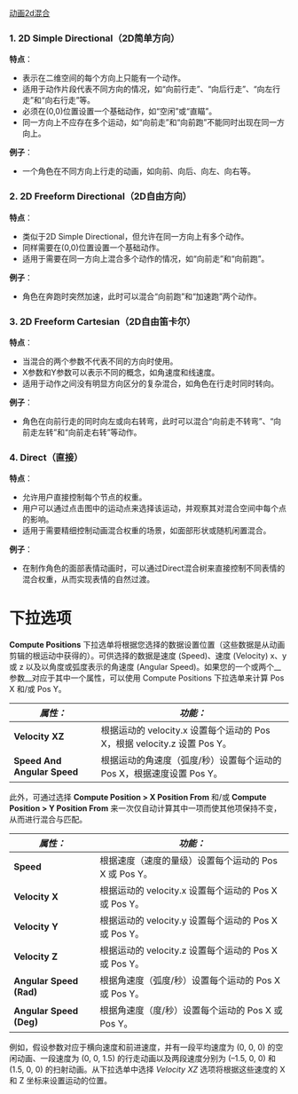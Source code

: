 [动画2d混合](file:///D:/Obsidian%20Unity/Unity/Unity%E5%9B%9B%E9%83%A8%E6%9B%B2/Assets/Scripts/Unity%C2%B7%E6%A0%B8%E5%BF%83/3D%E5%8A%A8%E7%94%BB/Lesson49_%E5%8A%A8%E7%94%BB2d%E6%B7%B7%E5%90%88.cs)
### 1. 2D Simple Directional（2D简单方向）

**特点**：

- 表示在二维空间的每个方向上只能有一个动作。
- 适用于动作片段代表不同方向的情况，如“向前行走”、“向后行走”、“向左行走”和“向右行走”等。
- 必须在(0,0)位置设置一个基础动作，如“空闲”或“直瞄”。
- 同一方向上不应存在多个运动，如“向前走”和“向前跑”不能同时出现在同一方向上。

**例子**：

- 一个角色在不同方向上行走的动画，如向前、向后、向左、向右等。
### 2. 2D Freeform Directional（2D自由方向）

**特点**：

- 类似于2D Simple Directional，但允许在同一方向上有多个动作。
- 同样需要在(0,0)位置设置一个基础动作。
- 适用于需要在同一方向上混合多个动作的情况，如“向前走”和“向前跑”。

**例子**：

- 角色在奔跑时突然加速，此时可以混合“向前跑”和“加速跑”两个动作。
### 3. 2D Freeform Cartesian（2D自由笛卡尔）

**特点**：

- 当混合的两个参数不代表不同的方向时使用。
- X参数和Y参数可以表示不同的概念，如角速度和线速度。
- 适用于动作之间没有明显方向区分的复杂混合，如角色在行走时同时转向。

**例子**：

- 角色在向前行走的同时向左或向右转弯，此时可以混合“向前走不转弯”、“向前走左转”和“向前走右转”等动作。
### 4. Direct（直接）

**特点**：

- 允许用户直接控制每个节点的权重。
- 用户可以通过点击图中的运动点来选择该运动，并观察其对混合空间中每个点的影响。
- 适用于需要精细控制动画混合权重的场景，如面部形状或随机闲置混合。

**例子**：

- 在制作角色的面部表情动画时，可以通过Direct混合树来直接控制不同表情的混合权重，从而实现表情的自然过渡。

# 下拉选项

**Compute Positions** 下拉选单将根据您选择的数据设置位置（这些数据是从动画剪辑的根运动中获得的）。可供选择的数据是速度 (Speed)、速度 (Velocity) x、y 或 z 以及以角度或弧度表示的角速度 (Angular Speed)。如果您的一个或两个__参数__对应于其中一个属性，可以使用 Compute Positions 下拉选单来计算 Pos X 和/或 Pos Y。

|**_属性：_**|**_功能：_**|
|---|---|
|**Velocity XZ**|根据运动的 velocity.x 设置每个运动的 Pos X，根据 velocity.z 设置 Pos Y。|
|**Speed And Angular Speed**|根据运动的角速度（弧度/秒）设置每个运动的 Pos X，根据速度设置 Pos Y。|

此外，可通过选择 **Compute Position > X Position From** 和/或 **Compute Position > Y Position From** 来一次仅自动计算其中一项而使其他项保持不变，从而进行混合与匹配。

|**_属性：_**|**_功能：_**|
|---|---|
|**Speed**|根据速度（速度的量级）设置每个运动的 Pos X 或 Pos Y。|
|**Velocity X**|根据运动的 velocity.x 设置每个运动的 Pos X 或 Pos Y。|
|**Velocity Y**|根据运动的 velocity.y 设置每个运动的 Pos X 或 Pos Y。|
|**Velocity Z**|根据运动的 velocity.z 设置每个运动的 Pos X 或 Pos Y。|
|**Angular Speed (Rad)**|根据角速度（弧度/秒）设置每个运动的 Pos X 或 Pos Y。|
|**Angular Speed (Deg)**|根据角速度（度/秒）设置每个运动的 Pos X 或 Pos Y。|

例如，假设参数对应于横向速度和前进速度，并有一段平均速度为 (0, 0, 0) 的空闲动画、一段速度为 (0, 0, 1.5) 的行走动画以及两段速度分别为 (–1.5, 0, 0) 和 (1.5, 0, 0) 的扫射动画。从下拉选单中选择 _Velocity XZ_ 选项将根据这些速度的 X 和 Z 坐标来设置运动的位置。